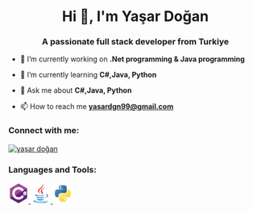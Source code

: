 <h1 align="center">Hi 👋, I'm Yaşar Doğan</h1>
<h3 align="center">A passionate full stack developer from Turkiye</h3>

- 🔭 I’m currently working on **.Net programming & Java programming**

- 🌱 I’m currently learning **C#,Java, Python**

- 💬 Ask me about **C#,Java, Python**

- 📫 How to reach me **yasardgn99@gmail.com**

<h3 align="left">Connect with me:</h3>
<p align="left">
<a href="https://linkedin.com/in/yaşar-doğan-5992131b6/" target="blank"><img align="center" src="https://raw.githubusercontent.com/rahuldkjain/github-profile-readme-generator/master/src/images/icons/Social/linked-in-alt.svg" alt="yaşar doğan" height="30" width="40" /></a>
</p>

<h3 align="left">Languages and Tools:</h3>
<p align="left"> <a href="https://www.w3schools.com/cs/" target="_blank" rel="noreferrer"> <img src="https://raw.githubusercontent.com/devicons/devicon/master/icons/csharp/csharp-original.svg" alt="csharp" width="40" height="40"/> </a> <a href="https://www.java.com" target="_blank" rel="noreferrer"> <img src="https://raw.githubusercontent.com/devicons/devicon/master/icons/java/java-original.svg" alt="java" width="40" height="40"/> </a> <a href="https://www.python.org" target="_blank" rel="noreferrer"> <img src="https://raw.githubusercontent.com/devicons/devicon/master/icons/python/python-original.svg" alt="python" width="40" height="40"/> </a> </p>

